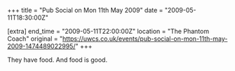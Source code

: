 +++
title = "Pub Social on Mon 11th May 2009"
date = "2009-05-11T18:30:00Z"

[extra]
end_time = "2009-05-11T22:00:00Z"
location = "The Phantom Coach"
original = "https://uwcs.co.uk/events/pub-social-on-mon-11th-may-2009-1474489022995/"
+++

They have food. And food is good.

